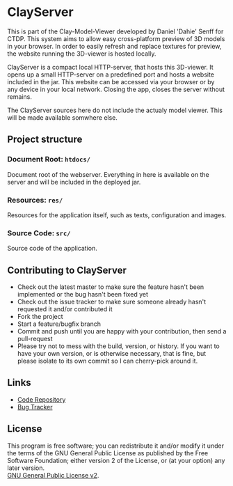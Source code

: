 # ClayServer

This is part of the Clay-Model-Viewer developed by Daniel 'Dahie' Senff for CTDP.
This system aims to allow easy cross-platform preview of 3D models in your browser.
In order to easily refresh and replace textures for preview, the website running
the 3D-viewer is hosted locally. 

ClayServer is a compact local HTTP-server, that hosts this 3D-viewer. 
It opens up a small HTTP-server on a predefined port and hosts a website included in the jar.
This website can be accessed via your browser or by any device in your local network.
Closing the app, closes the server without remains.

The ClayServer sources here do not include the actualy model viewer. This will be
made available somwhere else. 

## Project structure

### Document Root: `htdocs/`

Document root of the webserver. Everything in here is available on the server and 
will be included in the deployed jar.

### Resources: `res/`

Resources for the application itself, such as texts, configuration and images.

### Source Code: `src/`

Source code of the application.

## Contributing to ClayServer
 
* Check out the latest master to make sure the feature hasn't been implemented or the bug hasn't been fixed yet
* Check out the issue tracker to make sure someone already hasn't requested it and/or contributed it
* Fork the project
* Start a feature/bugfix branch
* Commit and push until you are happy with your contribution, then send a pull-request
* Please try not to mess with the build, version, or history. If you want to have your own version, or is otherwise necessary, that is fine, but please isolate to its own commit so I can cherry-pick around it.


## Links
* [Code Repository][github]
* [Bug Tracker][bugtracker]

## License

This program is free software; you can redistribute it and/or modify it under the terms of the GNU General Public License as published by the Free Software Foundation; either version 2 of the License, or (at your option) any later version.  
[GNU General Public License v2][license].


[license]: https://github.com/CTDP/ClayServer/tree/master/LICENSE.md
[github]: https://github.com/CTDP
[bugtracker]: https://github.com/CTDP/ClayServer/issues
